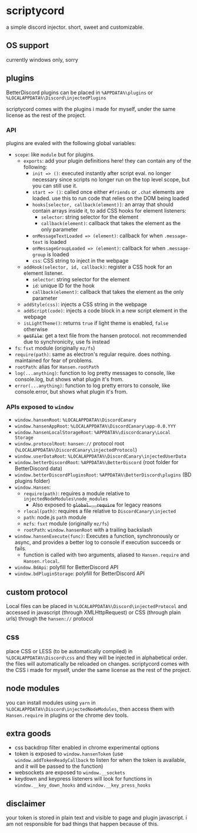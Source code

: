 # scriptycord
a simple discord injector. short, sweet and customizable.

## OS support
currently windows only, sorry

## plugins
BetterDiscord plugins can be placed in `%APPDATA%\plugins` or `%LOCALAPPDATA%\Discord\injectedPlugins`

scriptycord comes with the plugins i made for myself, under the same license as the rest of the project.

### API
plugins are evaled with the following global variables:
* `scope`: like `module` but for plugins.
  * `exports`: add your plugin definitions here! they can contain any of the following:
    * `init => ()`: executed instantly after script eval. no longer necessary since scripts no longer run
      on the top level scope, but you can still use it.
    * `start => ()`: called once either `#friends` or `.chat` elements are loaded. use this to run code that
      relies on the DOM being loaded
    * `hooks[selector, callback(element)]`: an array that should contain arrays inside it, to add CSS
    	hooks for element listeners:
    	* `selector`: string selector for the element
      * `callback(element)`: callback that takes the element as the only parameter
    * `onMessageTextLoaded => (element)`: callback for when `.message-text` is loaded
    * `onMessageGroupLoaded => (element)`: callback for when `.message-group` is loaded
    * `css`: CSS string to inject in the webpage
  * `addHook(selector, id, callback)`: register a CSS hook for an element listener.
    * `selector`: string selector for the element
    * `id`: unique ID for the hook
    * `callback(element)`: callback that takes the element as the only parameter
  * `addStyle(css)`: injects a CSS string in the webpage
  * `addScript(code)`: injects a code block in a new script element in the webpage
  * `isLightTheme()`: returns `true` if light theme is enabled, `false` otherwise
  * ~~`getFile`~~: get a text file from the hansen protocol. not recommended due to synchronicity, use fs
    instead
* `fs`: `fsxt` module (originally `mz/fs`)
* `require(path)`: same as electron's regular require. does nothing. maintained for fear of problems.
* `rootPath`: alias for `Hansen.rootPath`
* `log(...anything)`: function to log pretty messages to console, like console.log, but shows what plugin
  it's from.
* `error(...anything)`: function to log pretty errors to console, like console.error, but shows what plugin
  it's from.

### APIs exposed to `window`
* `window.hansenRoot`: `%LOCALAPPDATA%\DiscordCanary`
* `window.hansenAppRoot`: `%LOCALAPPDATA%\DiscordCanary\app-0.0.YYY`
* `window.hansenLocalStorageRoot`: `%APPDATA%\discordcanary\Local Storage`
* `window.protocolRoot`: `hansen://` protocol root (`%LOCALAPPDATA%\DiscordCanary\injectedProtocol`)
* `window.userDataRoot`: `%LOCALAPPDATA%\DiscordCanary\injectedUserData`
* `window.betterDiscordRoot`: `%APPDATA%\BetterDiscord` (root folder for BetterDiscord data)
* `window.betterDiscordPluginsRoot`: `%APPDATA%\BetterDiscord\plugins` (BD plugins folder)
* `window.Hansen`: 
  * `require(path)`: requires a module relative to `injectedNodeModules\node_modules`
    * Also exposed to ~~`global.__require`~~ for legacy reasons
  * `rlocal(path)`: requires a file relative to `DiscordCanary\injected`
  * `path`: node.js `path` module
  * `mzfs`: `fsxt` module (originally `mz/fs`)
  * `rootPath`: `window.hansenRoot` with a trailing backslash
* `window.hansenExecute(func)`: Executes a function, synchronously or async, and provides a better log to console
  if execution succeeds or fails.
  * function is called with two arguments, aliased to `Hansen.require` and `Hansen.rlocal`.
* `window.BdApi`: polyfill for BetterDiscord API
* `window.bdPluginStorage`: polyfill for BetterDiscord API

## custom protocol
Local files can be placed in `%LOCALAPPDATA%\Discord\injectedProtocol` and accessed in javascript
(through XMLHttpRequest) or CSS (through plain urls) through the `hansen://` protocol

## css
place CSS or LESS (to be automatically compiled) in `%LOCALAPPDATA%\Discord\css` and they will be injected
in alphabetical order. the files will automatically be reloaded on changes. scriptycord comes with the CSS
i made for myself, under the same license as the rest of the project.

## node modules
you can install modules using `yarn` in `%LOCALAPPDATA%\Discord\injectedNodeModules`, then access them with
`Hansen.require` in plugins or the chrome dev tools.

## extra goods
* css backdrop filter enabled in chrome experimental options
* token is exposed to `window.hansenToken` (use `window.addTokenReadyCallback` to listen for when the token
  is available, and it will be passed to the function)
* websockets are exposed to `window.__sockets`
* keydown and keypress listeners will look for functions in `window.__key_down_hooks` and
  `window.__key_press_hooks` 
  
## disclaimer
your token is stored in plain text and visible to page and plugin javascript. i am not responsible for bad
things that happen because of this.
